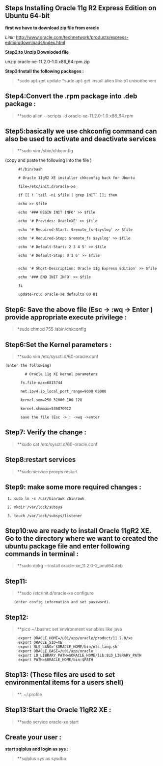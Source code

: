 ## Steps Installing Oracle 11g R2 Express Edition on Ubuntu 64-bit

**first we have to download zip file from oracle**
 
 *Link:*
 http://www.oracle.com/technetwork/products/express-edition/downloads/index.html
 
 **Step2:to Unzip Downloded file**
 
unzip oracle-xe-11.2.0-1.0.x86_64.rpm.zip

**Step3:Install the following packages :**
> *sudo apt-get update
> *sudo apt-get install alien libaio1 unixodbc vim

## Step4:Convert the .rpm package into .deb package :

 >   **sudo alien --scripts -d oracle-xe-11.2.0-1.0.x86_64.rpm

##  Step5:basically we use chkconfig command can also be used to activate and deactivate services

>  **sudo vim /sbin/chkconfig
 
 (copy and paste the following into the file )


          #!/bin/bash
          
          # Oracle 11gR2 XE installer chkconfig hack for Ubuntu
          
          file=/etc/init.d/oracle-xe
          
          if [[ ! `tail -n1 $file | grep INIT` ]]; then
          
          echo >> $file
          
          echo '### BEGIN INIT INFO' >> $file
          
          echo '# Provides: OracleXE' >> $file
          
          echo '# Required-Start: $remote_fs $syslog' >> $file
          
          echo '# Required-Stop: $remote_fs $syslog' >> $file
          
          echo '# Default-Start: 2 3 4 5' >> $file
          
          echo '# Default-Stop: 0 1 6' >> $file
          
          
          echo '# Short-Description: Oracle 11g Express Edition' >> $file
          
          echo '### END INIT INFO' >> $file
          
          fi
          
          update-rc.d oracle-xe defaults 80 01
  
  
  ## Step6: Save the above file (Esc -> :wq -> Enter ) provide appropriate execute privilege :
       
   >    *sudo chmod 755 /sbin/chkconfig
   
  
  ## Step6:Set the Kernel parameters :
   
   >   **sudo vim /etc/sysctl.d/60-oracle.conf 
   
    (Enter the following) 
    
             # Oracle 11g XE kernel parameters  
           
           fs.file-max=6815744  
           
           net.ipv4.ip_local_port_range=9000 65000  
           
           kernel.sem=250 32000 100 128 
           
           kernel.shmmax=536870912 
         
           save the file (Esc -> : ->wq ->enter
          
          
 ##  Step7:  Verify the change : 

>  **sudo cat /etc/sysctl.d/60-oracle.conf 
    
  ## Step8:restart services
    
  > **sudo service procps restart
  
  ## Step9: make some more required changes :
    
     1. sudo ln -s /usr/bin/awk /bin/awk 
  
     2. mkdir /var/lock/subsys  
    
     3. touch /var/lock/subsys/listener 

  
 ## Step10:we are ready to install Oracle 11gR2 XE. Go to the directory where we want to created the ubuntu package file  and enter following commands in terminal :


 >   **sudo dpkg --install oracle-xe_11.2.0-2_amd64.deb  

## Step11:

 >   **sudo /etc/init.d/oracle-xe configure 
 
        (enter config information and set password).
        
 ##  Step12:
 
 >    **pico ~/.bashrc set environment variables like java
 
          export ORACLE_HOME=/u01/app/oracle/product/11.2.0/xe
          export ORACLE_SID=XE
          export NLS_LANG=`$ORACLE_HOME/bin/nls_lang.sh`
          export ORACLE_BASE=/u01/app/oracle
          export LD_LIBRARY_PATH=$ORACLE_HOME/lib:$LD_LIBRARY_PATH
          export PATH=$ORACLE_HOME/bin:$PATH
          
  ## Step13: (These files are used to set environmental items for a users shell)
  
  >   **. ~/.profile  
  
  ##   Step13:Start the Oracle 11gR2 XE :

>   **sudo service oracle-xe start

##  Create your user :
   **start sqlplus and login as sys :**
   
>   **sqlplus sys as sysdba 



  
          

  
